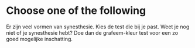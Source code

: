 # Choose one of the following

<tests list="imagesound,graphemes,graphemes-kids,vowels"></tests>

Er zijn veel vormen van synesthesie. Kies de test die bij je past. Weet je nog niet of je synesthesie hebt? Doe dan de grafeem-kleur test voor een zo goed mogelijke inschatting.
